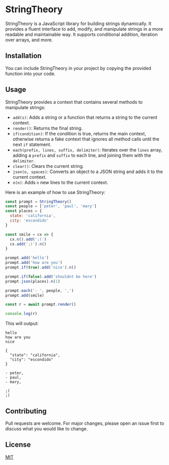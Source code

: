 # StringTheory

StringTheory is a JavaScript library for building strings dynamically. It provides a fluent interface to add, modify, and manipulate strings in a more readable and maintainable way. It supports conditional addition, iteration over arrays, and more.

## Installation

You can include StringTheory in your project by copying the provided function into your code.

## Usage

StringTheory provides a context that contains several methods to manipulate strings:

- `add(s)`: Adds a string or a function that returns a string to the current context.
- `render()`: Returns the final string.
- `if(condition)`: If the condition is true, returns the main context, otherwise returns a fake context that ignores all method calls until the next `if` statement.
- `each(prefix, lines, suffix, delimiter)`: Iterates over the `lines` array, adding a `prefix` and `suffix` to each line, and joining them with the `delimiter`.
- `clear()`: Clears the current string.
- `json(o, spaces)`: Converts an object to a JSON string and adds it to the current context.
- `n(n)`: Adds `n` new lines to the current context.

Here is an example of how to use StringTheory:

```javascript
const prompt = StringTheory()
const people = ['peter', 'paul', 'mary']
const places = {
  state: 'california',
  city: 'escondido'
}

const smile = cx => {
  cx.n().add(';(')
  cx.add(';)').n()
}

prompt.add('hello')
prompt.add('how are you')
prompt.if(true).add('nice').n()

prompt.if(false).add('shouldnt be here')
prompt.json(places).n(1)

prompt.each('- ', people, ',')
prompt.add(smile)

const r = await prompt.render()

console.log(r)
```

This will output:

```
hello
how are you
nice

{
  "state": "california",
  "city": "escondido"
}

- peter,
- paul,
- mary,

;(
;)

```

## Contributing

Pull requests are welcome. For major changes, please open an issue first to discuss what you would like to change.

## License

[MIT](https://choosealicense.com/licenses/mit/)
